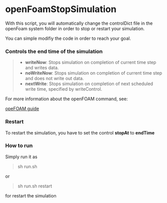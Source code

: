 # openFoamStopSimulation
With this script, you will automatically change the controlDict file in the openFoam system folder in order to stop or restart your simulation.

You can simple modifiy the code in order to reach your goal.

### Controls the end time of the simulation

> - **writeNow**: Stops simulation on completion of current time step and writes data.
> - **noWriteNow**: Stops simulation on completion of current time step and does not write out data.
> - **nextWrite**: Stops simulation on completion of next scheduled write time, specified by writeControl.

For more information about the openFOAM command, see:

[opeFOAM guide](https://cfd.direct/openfoam/user-guide/v6-controldict/)

### Restart

To restart the simulation, you have to set the control **stopAt** to **endTime**


### How to run

Simply run it as 

> sh run.sh

or

> sh run.sh restart

for restart the simulation
